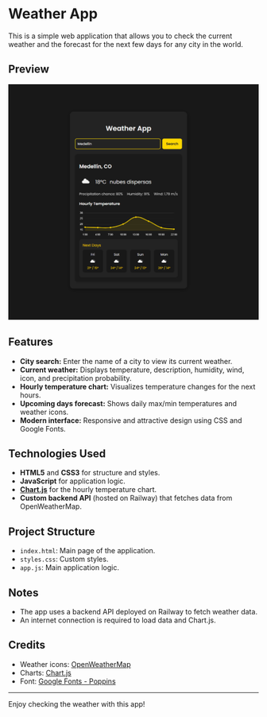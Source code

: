 # Weather App

This is a simple web application that allows you to check the current weather and the forecast for the next few days for any city in the world.


## Preview

![App preview](./img/preview.png)

## Features

- **City search:** Enter the name of a city to view its current weather.
- **Current weather:** Displays temperature, description, humidity, wind, icon, and precipitation probability.
- **Hourly temperature chart:** Visualizes temperature changes for the next hours.
- **Upcoming days forecast:** Shows daily max/min temperatures and weather icons.
- **Modern interface:** Responsive and attractive design using CSS and Google Fonts.

## Technologies Used

- **HTML5** and **CSS3** for structure and styles.
- **JavaScript** for application logic.
- **[Chart.js](https://www.chartjs.org/)** for the hourly temperature chart.
- **Custom backend API** (hosted on Railway) that fetches data from OpenWeatherMap.

## Project Structure

- `index.html`: Main page of the application.
- `styles.css`: Custom styles.
- `app.js`: Main application logic.

## Notes

- The app uses a backend API deployed on Railway to fetch weather data.
- An internet connection is required to load data and Chart.js.

## Credits

- Weather icons: [OpenWeatherMap](https://openweathermap.org/)
- Charts: [Chart.js](https://www.chartjs.org/)
- Font: [Google Fonts - Poppins](https://fonts.google.com/specimen/Poppins)

---
Enjoy checking the weather with this app!
